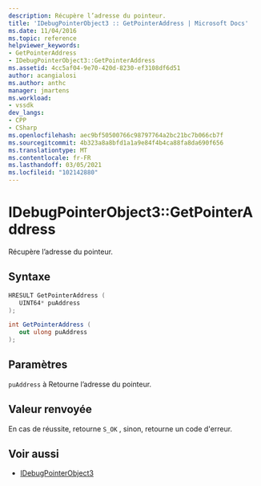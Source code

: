 ```yaml
---
description: Récupère l’adresse du pointeur.
title: 'IDebugPointerObject3 :: GetPointerAddress | Microsoft Docs'
ms.date: 11/04/2016
ms.topic: reference
helpviewer_keywords:
- GetPointerAddress
- IDebugPointerObject3::GetPointerAddress
ms.assetid: 4cc5af04-9e70-420d-8230-ef3108df6d51
author: acangialosi
ms.author: anthc
manager: jmartens
ms.workload:
- vssdk
dev_langs:
- CPP
- CSharp
ms.openlocfilehash: aec9bf50500766c98797764a2bc21bc7b066cb7f
ms.sourcegitcommit: 4b323a8a8bfd1a1a9e84f4b4ca88fa8da690f656
ms.translationtype: MT
ms.contentlocale: fr-FR
ms.lasthandoff: 03/05/2021
ms.locfileid: "102142880"
---
```

# <a name="idebugpointerobject3getpointeraddress"></a>IDebugPointerObject3::GetPointerAddress
Récupère l’adresse du pointeur.

## <a name="syntax"></a>Syntaxe

```cpp
HRESULT GetPointerAddress (
   UINT64* puAddress
);
```

```csharp
int GetPointerAddress (
   out ulong puAddress
);
```

## <a name="parameters"></a>Paramètres
`puAddress` à Retourne l’adresse du pointeur.

## <a name="return-value"></a>Valeur renvoyée
 En cas de réussite, retourne `S_OK` , sinon, retourne un code d'erreur.

## <a name="see-also"></a>Voir aussi
- [IDebugPointerObject3](../../../extensibility/debugger/reference/idebugpointerobject3.md)
